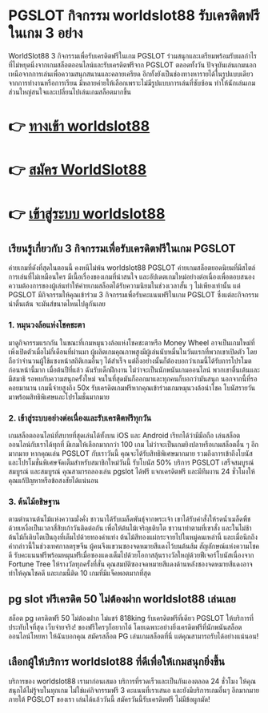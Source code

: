 # PGSLOT กิจกรรม worldslot88 รับเครดิตฟรีในเกม 3 อย่าง

WorldSlot88 3 กิจกรรมเพื่อรับเครดิตฟรีในเกม PGSLOT ร่วมสนุกและเตรียมพร้อมรับผลกำไรที่ไม่หยุดนิ่งจากเกมสล็อตออนไลน์และรับเครดิตฟรีจาก PGSLOT ตลอดทั้งวัน ปัจจุบันเล่นเกมนอกเหนือจากการเล่นเพื่อความสนุกสนานและคลายเครียด อีกทั้งยังเป็นช่องทางหารายได้ในรูปแบบเดียวจากการทำงานหรือการเรียน มีหลายค่ายให้เลือกเพราะไม่มีรูปแบบการเล่นที่ซับซ้อน ทำให้นักเล่นเกมส่วนใหญ่สนใจและเปลี่ยนไปเล่นเกมสล็อตมากขึ้น

# 👉 [ทางเข้า worldslot88](#)
# 👉 [สมัคร WorldSlot88](#)
# 👉 [เข้าสู่ระบบ worldslot88](#)

## เรียนรู้เกี่ยวกับ 3 กิจกรรมเพื่อรับเครดิตฟรีในเกม PGSLOT
ค่ายเกมที่ดังที่สุดในตอนนี้ คงหนีไม่พ้น worldslot88 PGSLOT ค่ายเกมสล็อตยอดนิยมที่มีสไตล์การเล่นที่ไม่เหมือนใคร มีเนื้อเรื่องของเกมที่น่าสนใจ และอัปเดตเกมใหม่อย่างต่อเนื่องเพื่อตอบสนองความต้องการของผู้เล่นทำให้ค่ายเกมสล็อตได้รับความนิยมในช่วงเวลาสั้น ๆ ไม่เพียงเท่านั้น แต่ PGSLOT มีกิจกรรมให้คุณเข้าร่วม 3 กิจกรรมเพื่อรับคะแนนฟรีในเกม PGSLOT ซึ่งแต่ละกิจกรรมน่าตื่นเต้น จะมันส์ขนาดไหนไปดูกันเลย


### 1. หมุนวงล้อแห่งโชคชะตา
มาดูกิจกรรมแรกกัน ในขณะที่เกมหมุนวงล้อแห่งโชคชะตาหรือ Money Wheel อาจเป็นเกมใหม่ที่เพิ่งเปิดตัวเมื่อไม่กี่เดือนที่ผ่านมา ผู้ผลิตเกมคุณภาพสูงมีผู้เล่นนับหมื่นในวันแรกที่พวกเขาเปิดตัว โดยถือว่าจำนวนผู้ใช้แซงหน้าสถิติเกมอื่นๆ ได้สำเร็จ แต่ถึงอย่างนั้นก็ต้องบอกว่าเกมนี้ได้รับการโปรโมตก่อนหน้านี้มาก เมื่อต้นปีที่แล้ว ฉันรับเด็กฝึกงาน ไม่ว่าจะเป็นนักพนันเกมออนไลน์ พวกเขาตื่นเต้นและมีสมาธิ รอพบกับความสนุกครั้งใหม่ จนในที่สุดมันก็ออกมาและทุกคนก็บอกว่ามันสนุก นอกจากนี้ที่รอคอยมานาน เกมนี้จ่ายสูงถึง 50x รับเครดิตเกมฟรีหากคุณเข้าร่วมเกมหมุนวงล้อนำโชค โบนัสรายวันมาพร้อมสิทธิพิเศษและโปรโมชั่นมากมาย


### 2. เข้าสู่ระบบอย่างต่อเนื่องและรับเครดิตฟรีทุกวัน
เกมสล็อตออนไลน์ที่สบายที่สุดเล่นได้ทั้งบน iOS และ Android เรียกได้ว่ามีมือถือ เล่นสล็อตออนไลน์กับเราได้ทุกที่ มีเกมให้เลือกมากกว่า 100 เกม ไม่ว่าจะเป็นเกมยิงปลาหรือเกมสล็อตอื่น ๆ อีกมากมาย หากคุณเล่น PGSLOT กับเราวันนี้ คุณจะได้รับสิทธิพิเศษมากมาย รวมถึงการเข้าถึงโบนัส และโปรโมชั่นพิเศษจัดเต็มสำหรับสมาชิกใหม่วันนี้ รับโบนัส 50% บริการ PGSLOT เสร็จสมบูรณ์ สมบูรณ์ และสมบูรณ์ คุณสามารถลองเล่น pgslot ได้ฟรี แจกเครดิตฟรี และมีทีมงาน 24 ชั่วโมงให้คุณแก้ปัญหาหรือข้อสงสัยได้แน่นอน


### 3. ต้นไม้อธิษฐาน
ตามตำนานต้นไม้แห่งความมั่งคั่ง ชาวนาได้รับเมล็ดพันธุ์จากพระเจ้า เขาได้รับคำสั่งให้รดน้ำเมล็ดพืชด้วยเหงื่อเป็นเวลาสี่สิบเก้าวันติดต่อกัน เพื่อให้ต้นไม้เจริญเติบโต ชาวนาทำตามที่เขาสั่ง และในไม่ช้าต้นไม้ก็เติบโตเป็นถุงที่เต็มไปด้วยทองคำแท่ง ต้นไม้สีทองแผ่กระจายไปในหมู่คนเหล่านี้ และเมื่อนึกถึงคำกล่าวนี้ในช่วงเทศกาลตรุษจีน ผู้คนจึงแขวนซองจดหมายสีแดงไว้บนต้นส้ม สัญลักษณ์แห่งความโชคดี รับคะแนนฟรีพร้อมหมุนฟรีเมื่อซองแดงเต็มไปด้วยโอกาสลุ้นรางวัลใหญ่ด้วยฟีเจอร์โบนัสเนื่องจาก Fortune Tree ให้รางวัลทุกครั้งที่สั่น คุณสมบัติซองจดหมายสีแดงด้านหลังซองจดหมายสีแดงอาจทำให้คุณโชคดี และเกมนี้ติด 10 เกมที่มีแจ็คพอตมากที่สุด

## pg slot ฟรีเครดิต 50 ไม่ต้องฝาก worldslot88 เล่นเลย
สล็อต pg เครดิตฟรี 50 ไม่ต้องฝาก ไม่แชร์ 818king รับเครดิตฟรีที่เดียว PGSLOT ให้บริการที่ประทับใจที่สุด เว็บจ่ายจริง! ของฟรีใครๆก็อยากได้ โดยเฉพาะอย่างยิ่งเครดิตฟรีที่นักพนันสล็อตออนไลน์โหยหา ให้ฉันบอกคุณ สมัครสล็อต PG เล่นเกมสล็อตที่นี่ แต่คุณสามารถรับได้อย่างแน่นอน!

## เลือกผู้ให้บริการ worldslot88 ที่ดีเพื่อให้เกมสนุกยิ่งขึ้น

บริการของ worldslot88 เรามาก่อนเสมอ บริการที่รวดเร็วและเป็นกันเองตลอด 24 ชั่วโมง ให้คุณสนุกได้ไม่รู้จบในทุกเกม ไม่ใช่แค่กิจกรรมฟรี 3 คะแนนที่เราเสนอ และยังมีบริการเกมอื่นๆ อีกมากมายภายใต้ PGSLOT ของเรา เล่นได้แล้ววันนี้ สมัครวันนี้รับเครดิตฟรี ไม่มีข้อผูกมัด!
